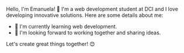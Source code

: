 Hello, I'm Emanuela! 👋
I'm a web development student at DCI and I love developing innovative solutions. Here are some details about me:

- 🌱 I'm currently learning web development.
- 👯 I'm looking forward to working together and sharing ideas.

Let's create great things together! 😊
